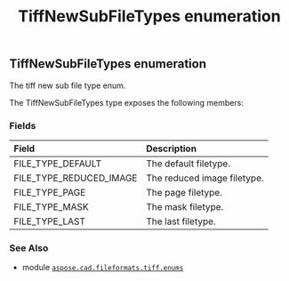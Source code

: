 ﻿---
title: TiffNewSubFileTypes enumeration
second_title: Aspose.CAD for Python via .NET API References
description: 
type: docs
weight: 90
url: /aspose.cad.fileformats.tiff.enums/tiffnewsubfiletypes/
is_root: false
---

## TiffNewSubFileTypes enumeration

The tiff new sub file type enum.



The TiffNewSubFileTypes type exposes the following members:

### Fields
| Field | Description |
| :- | :- |
| FILE_TYPE_DEFAULT | The default filetype. |
| FILE_TYPE_REDUCED_IMAGE | The reduced image filetype. |
| FILE_TYPE_PAGE | The page filetype. |
| FILE_TYPE_MASK | The mask filetype. |
| FILE_TYPE_LAST | The last filetype. |



### See Also
* module [`aspose.cad.fileformats.tiff.enums`](..)
